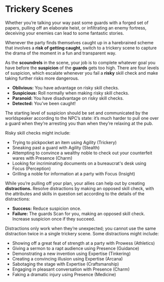 # Trickery Scenes

Whether you’re talking your way past some guards with a forged set of papers, pulling off an elaborate heist, or infiltrating an enemy fortress, deceiving your enemies can lead to some fantastic stories.

Whenever the party finds themselves caught up in a harebrained scheme that involves a **risk of getting caught,** switch to a trickery scene to capture the drama of the moment in a fun and transparent way.

As the **scoundrels** in the scene, your job is to complete whatever goal you have before the **suspicion** of the **guards** gets too high. There are four levels of suspicion, which escalate whenever you fail a **risky** skill check and make taking further risks more dangerous.

- **Oblivious:** You have advantage on risky skill checks.
- **Suspicious:** Roll normally when making risky skill checks.
- **Paranoid:** You have disadvantage on risky skill checks.
- **Detected:** You’ve been caught!

The starting level of suspicion should be set and communicated by the worldspeaker according to the NPC’s state: it’s much harder to pull one over a guard when they’re arresting you than when they’re relaxing at the pub.

Risky skill checks might include:

- Trying to pickpocket an item using Agility (Trickery)
- Sneaking past a guard with Agility (Stealth)
- Attempting to convince a wealthy noble to check out your counterfeit wares with Presence (Charm)
- Looking for incriminating documents on a bureaucrat's desk using Focus (Perception)
- Grilling a noble for information at a party with Focus (Insight)

While you’re pulling off your plan, your allies can help out by creating **distractions.** Resolve distractions by making an opposed skill check, with the attributes and skills in question set according to the details of the distractions:

- **Success:** Reduce suspicion once.
- **Failure:** The guards Scan for you, making an opposed skill check. Increase suspicion once if they succeed.

Distractions only work when they’re unexpected; you cannot use the same distraction twice in a single trickery scene. Some distractions might include:

- Showing off a great feat of strength at a party with Prowess (Athletics)
- Giving a sermon to a rapt audience using Presence (Guidance)
- Demonstrating a new invention using Expertise (Tinkering)
- Creating a convincing illusion using Expertise (Arcana)
- Sabotaging the stage with Expertise (Craftsmanship)
- Engaging in pleasant conversation with Presence (Charm)
- Faking a dramatic injury using Presence (Medicine)
